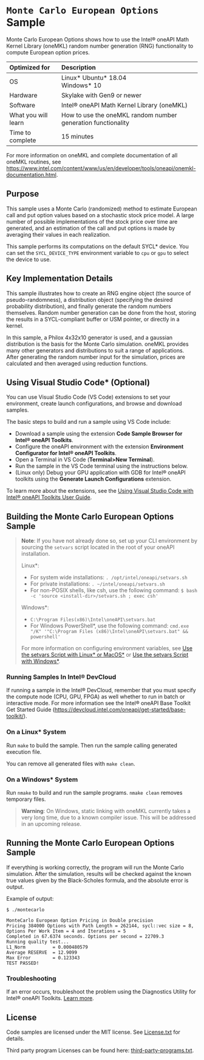 # `Monte Carlo European Options` Sample

Monte Carlo European Options shows how to use the Intel® oneAPI Math Kernel Library (oneMKL)
random number generation (RNG) functionality to compute European option prices.

| Optimized for       | Description
|:---                 |:---
| OS                  | Linux* Ubuntu* 18.04 <br> Windows* 10
| Hardware            | Skylake with Gen9 or newer
| Software            | Intel® oneAPI Math Kernel Library (oneMKL)
| What you will learn | How to use the oneMKL random number generation functionality
| Time to complete    | 15 minutes

For more information on oneMKL and complete documentation of all oneMKL routines,
see https://www.intel.com/content/www/us/en/developer/tools/oneapi/onemkl-documentation.html.

## Purpose

This sample uses a Monte Carlo (randomized) method to estimate European call and put option values
based on a stochastic stock price model. A large number of possible implementations of the stock
price over time are generated, and an estimation of the call and put options is made by averaging
their values in each realization.

This sample performs its computations on the default SYCL* device. You can set the `SYCL_DEVICE_TYPE` environment variable to `cpu` or `gpu` to select the device to use.

## Key Implementation Details

This sample illustrates how to create an RNG engine object (the source of pseudo-randomness),
a distribution object (specifying the desired probability distribution), and finally generate
the random numbers themselves. Random number generation can be done from the host,
storing the results in a SYCL-compliant buffer or USM pointer, or directly in a kernel.

In this sample, a Philox 4x32x10 generator is used, and a gaussian distribution
is the basis for the Monte Carlo simulation. oneMKL provides many other generators
and distributions to suit a range of applications. After generating the random number
input for the simulation, prices are calculated and then averaged using reduction functions.

## Using Visual Studio Code* (Optional)

You can use Visual Studio Code (VS Code) extensions to set your environment, create launch configurations,
and browse and download samples.

The basic steps to build and run a sample using VS Code include:
 - Download a sample using the extension **Code Sample Browser for Intel® oneAPI Toolkits**.
 - Configure the oneAPI environment with the extension **Environment Configurator for Intel® oneAPI Toolkits**.
 - Open a Terminal in VS Code (**Terminal>New Terminal**).
 - Run the sample in the VS Code terminal using the instructions below.
 - (Linux only) Debug your GPU application with GDB for Intel® oneAPI toolkits using the **Generate Launch Configurations** extension.

To learn more about the extensions, see the
[Using Visual Studio Code with Intel® oneAPI Toolkits User Guide](https://www.intel.com/content/www/us/en/develop/documentation/using-vs-code-with-intel-oneapi/top.html).

## Building the Monte Carlo European Options Sample
> **Note**: If you have not already done so, set up your CLI
> environment by sourcing  the `setvars` script located in
> the root of your oneAPI installation.
>
> Linux*:
> - For system wide installations: `. /opt/intel/oneapi/setvars.sh`
> - For private installations: `. ~/intel/oneapi/setvars.sh`
> - For non-POSIX shells, like csh, use the following command: `$ bash -c 'source <install-dir>/setvars.sh ; exec csh'`
>
> Windows*:
> - `C:\Program Files(x86)\Intel\oneAPI\setvars.bat`
> - For Windows PowerShell*, use the following command: `cmd.exe "/K" '"C:\Program Files (x86)\Intel\oneAPI\setvars.bat" && powershell'`
>
> For more information on configuring environment variables, see [Use the setvars Script with Linux* or MacOS*](https://www.intel.com/content/www/us/en/develop/documentation/oneapi-programming-guide/top/oneapi-development-environment-setup/use-the-setvars-script-with-linux-or-macos.html) or [Use the setvars Script with Windows*](https://www.intel.com/content/www/us/en/develop/documentation/oneapi-programming-guide/top/oneapi-development-environment-setup/use-the-setvars-script-with-windows.html).

### Running Samples In Intel® DevCloud
If running a sample in the Intel® DevCloud, remember that you must specify the compute node (CPU, GPU, FPGA) as well whether to run in batch or interactive mode. For more information see the Intel® oneAPI Base Toolkit Get Started Guide (https://devcloud.intel.com/oneapi/get-started/base-toolkit/).

### On a Linux* System
Run `make` to build the sample. Then run the sample calling generated execution file.

You can remove all generated files with `make clean`.

### On a Windows* System
Run `nmake` to build and run the sample programs. `nmake clean` removes temporary files.

> **Warning**: On Windows, static linking with oneMKL currently takes a very long time, due to a known compiler issue. This will be addressed in an upcoming release.

## Running the Monte Carlo European Options Sample
If everything is working correctly, the program will run the Monte Carlo simulation.
After the simulation, results will be checked against the known true values
given by the Black-Scholes formula, and the absolute error is output.

Example of output:
```
$ ./montecarlo

MonteCarlo European Option Pricing in Double precision
Pricing 384000 Options with Path Length = 262144, sycl::vec size = 8, Options Per Work Item = 4 and Iterations = 5
Completed in 67.6374 seconds. Options per second = 22709.3
Running quality test...
L1_Norm          = 0.000480579
Average RESERVE  = 12.9099
Max Error        = 0.123343
TEST PASSED!

```

### Troubleshooting
If an error occurs, troubleshoot the problem using the Diagnostics Utility for Intel® oneAPI Toolkits.
[Learn more](https://www.intel.com/content/www/us/en/develop/documentation/diagnostic-utility-user-guide/top.html).

## License
Code samples are licensed under the MIT license. See
[License.txt](https://github.com/oneapi-src/oneAPI-samples/blob/master/License.txt) for details.

Third party program Licenses can be found here: [third-party-programs.txt](https://github.com/oneapi-src/oneAPI-samples/blob/master/third-party-programs.txt).
